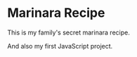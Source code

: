 #  Marinara Recipe

This is my family's secret marinara recipe.

And also my first JavaScript project.